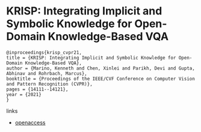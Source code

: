 # KRISP: Integrating Implicit and Symbolic Knowledge for Open-Domain Knowledge-Based VQA

```
@inproceedings{krisp_cvpr21,
title = {KRISP: Integrating Implicit and Symbolic Knowledge for Open-Domain Knowledge-Based VQA},
author = {Marino, Kenneth and Chen, Xinlei and Parikh, Devi and Gupta, Abhinav and Rohrbach, Marcus},
booktitle = {Proceedings of the IEEE/CVF Conference on Computer Vision and Pattern Recognition (CVPR)},
pages = {14111--14121},
year = {2021}
}
```
links
- [openaccess](http://openaccess.thecvf.com//content/CVPR2021/html/Marino_KRISP_Integrating_Implicit_and_Symbolic_Knowledge_for_Open-Domain_Knowledge-Based_VQA_CVPR_2021_paper.html)
